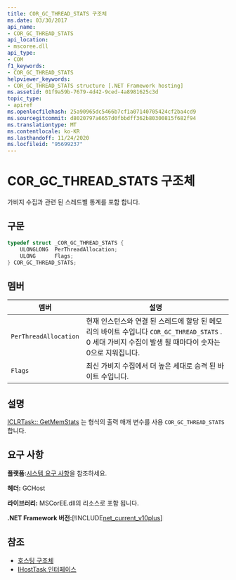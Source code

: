```yaml
---
title: COR_GC_THREAD_STATS 구조체
ms.date: 03/30/2017
api_name:
- COR_GC_THREAD_STATS
api_location:
- mscoree.dll
api_type:
- COM
f1_keywords:
- COR_GC_THREAD_STATS
helpviewer_keywords:
- COR_GC_THREAD_STATS structure [.NET Framework hosting]
ms.assetid: 01f9a59b-7679-4d42-9ced-4a8981625c3d
topic_type:
- apiref
ms.openlocfilehash: 25a90965dc5466b7cf1a07140705424cf2ba4cd9
ms.sourcegitcommit: d8020797a6657d0fbbdff362b80300815f682f94
ms.translationtype: MT
ms.contentlocale: ko-KR
ms.lasthandoff: 11/24/2020
ms.locfileid: "95699237"
---
```

# <a name="cor_gc_thread_stats-structure"></a>COR_GC_THREAD_STATS 구조체

가비지 수집과 관련 된 스레드별 통계를 포함 합니다.  
  
## <a name="syntax"></a>구문  
  
```cpp  
typedef struct _COR_GC_THREAD_STATS {  
    ULONGLONG  PerThreadAllocation;
    ULONG      Flags;
} COR_GC_THREAD_STATS;  
```  
  
## <a name="members"></a>멤버  
  
|멤버|설명|  
|------------|-----------------|  
|`PerThreadAllocation`|현재 인스턴스와 연결 된 스레드에 할당 된 메모리의 바이트 수입니다 `COR_GC_THREAD_STATS` . 0 세대 가비지 수집이 발생 될 때마다이 숫자는 0으로 지워집니다.|  
|`Flags`|최신 가비지 수집에서 더 높은 세대로 승격 된 바이트 수입니다.|  
  
## <a name="remarks"></a>설명  

 [ICLRTask:: GetMemStats](iclrtask-getmemstats-method.md) 는 형식의 출력 매개 변수를 사용 `COR_GC_THREAD_STATS` 합니다.  
  
## <a name="requirements"></a>요구 사항  

 **플랫폼:**[시스템 요구 사항](../../get-started/system-requirements.md)을 참조하세요.  
  
 **헤더:** GCHost  
  
 **라이브러리:** MSCorEE.dll의 리소스로 포함 됩니다.  
  
 **.NET Framework 버전:**[!INCLUDE[net_current_v10plus](../../../../includes/net-current-v10plus-md.md)]  
  
## <a name="see-also"></a>참조

- [호스팅 구조체](hosting-structures.md)
- [IHostTask 인터페이스](ihosttask-interface.md)
